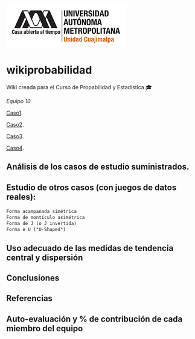![UAM-C](/img/logouamcuajimalpa.png)

# wikiprobabilidad
Wiki creada para el Curso de Propabilidad y Estadística :mortar_board:

*Equipo 10*

[Caso1](./caso1.md).

[Caso2](./caso1.md).

[Caso3](./caso1.md).

[Caso4](./caso1.md).

## Análisis de los casos de  estudio suministrados.

## Estudio de otros casos (con juegos de datos reales):

    Forma acampanada simétrica
    Forma de montículo asimétrica
    Forma de J (o J invertida)
    Forma e U ("U-Shaped")

## Uso adecuado de las medidas de tendencia central y dispersión

## Conclusiones

## Referencias

## Auto-evaluación y % de contribución de cada miembro del equipo

